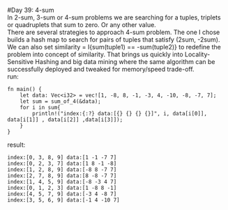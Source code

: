 #Day 39: 4-sum
<br>
In 2-sum, 3-sum or 4-sum problems we are searching for a tuples, triplets or quadruplets that sum to zero. Or any other value.
<br>
There are several strategies to approach 4-sum problem. The one I chose builds a hash map to search for pairs of tuples that satisfy (2sum, -2sum).
<br>
We can also set similarity = I{sum(tuple1) == -sum(tuple2)} to redefine the problem into concept of similarity. That brings us quickly into Locality-Sensitive Hashing and big data mining where the same algorithm can be successfully deployed and tweaked for memory/speed trade-off.
<br>
run:
```
fn main() {
    let data: Vec<i32> = vec![1, -8, 8, -1, -3, 4, -10, -8, -7, 7];
    let sum = sum_of_4(&data);
    for i in sum{
        println!("index:{:?} data:[{} {} {} {}]", i, data[i[0]], data[i[1]] , data[i[2]] ,data[i[3]]);
    }
}
```
result:
```
index:[0, 3, 8, 9] data:[1 -1 -7 7]
index:[0, 2, 3, 7] data:[1 8 -1 -8]
index:[1, 2, 8, 9] data:[-8 8 -7 7]
index:[2, 7, 8, 9] data:[8 -8 -7 7]
index:[1, 4, 5, 9] data:[-8 -3 4 7]
index:[0, 1, 2, 3] data:[1 -8 8 -1]
index:[4, 5, 7, 9] data:[-3 4 -8 7]
index:[3, 5, 6, 9] data:[-1 4 -10 7]
```